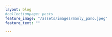 ```yaml
---
layout: blog
#collectionpage: posts
feature_image: "/assets/images/manly_pano.jpeg"
feature_text: ""

---
```

